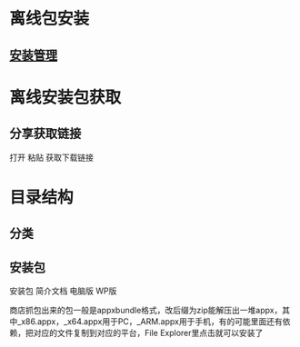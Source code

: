 # 离线包安装
## [安装管理](]https://zhuanlan.zhihu.com/p/83303028)
# 离线安装包获取
## 分享获取链接
打开
粘贴
获取下载链接


# 目录结构
## 分类

## 安装包
安装包
简介文档
电脑版
WP版

商店抓包出来的包一般是appxbundle格式，改后缀为zip能解压出一堆appx，其中_x86.appx，_x64.appx用于PC，_ARM.appx用于手机，有的可能里面还有依赖，把对应的文件复制到对应的平台，File Explorer里点击就可以安装了